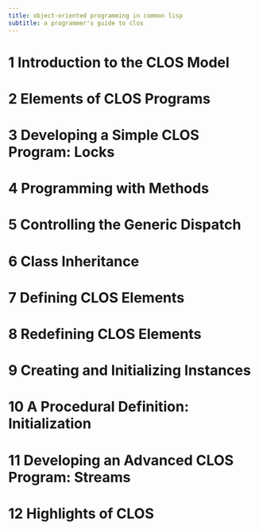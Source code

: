 ```yaml
---
title: object-oriented programming in common lisp
subtitle: a programmer's guide to clos
---
```


# 1 Introduction to the CLOS Model

# 2 Elements of CLOS Programs

# 3 Developing a Simple CLOS Program: Locks

# 4 Programming with Methods

# 5 Controlling the Generic Dispatch

# 6 Class Inheritance

# 7 Defining CLOS Elements

# 8 Redefining CLOS Elements

# 9 Creating and Initializing Instances

# 10 A Procedural Definition: Initialization

# 11 Developing an Advanced CLOS Program: Streams

# 12 Highlights of CLOS
